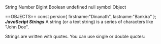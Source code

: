 String
Number
Bigint
Boolean
undefined
null
symbol
Object


==OBJECTS==
const persion{
    firstname:"Dinanath",
    lastname:"Bankira"
};
***JavaScript Strings***
A string (or a text string) is a series of characters like "John Doe".

Strings are written with quotes. You can use single or double quotes:
